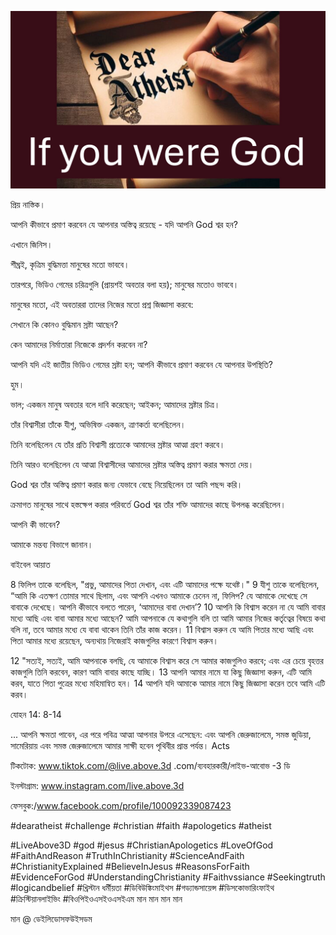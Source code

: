 ![Video cover image](../cover.jpg "cover photo")

প্রিয় নাস্তিক।

আপনি কীভাবে প্রমাণ করবেন যে আপনার অস্তিত্ব রয়েছে - যদি আপনি God শ্বর হন?

এখানে জিনিস।

শীঘ্রই, কৃত্রিম বুদ্ধিমত্তা মানুষের মতো ভাববে।

তারপরে, ভিডিও গেমের চরিত্রগুলি (প্রায়শই অবতার বলা হয়); মানুষের মতোও ভাববে।

মানুষের মতো, এই অবতাররা তাদের নিজের মতো প্রশ্ন জিজ্ঞাসা করবে:

সেখানে কি কোনও বুদ্ধিমান স্রষ্টা আছেন?

কেন আমাদের নির্মাতারা নিজেকে প্রদর্শন করবেন না?

আপনি যদি এই জাতীয় ভিডিও গেমের স্রষ্টা হন; আপনি কীভাবে প্রমাণ করবেন যে আপনার উপস্থিতি?

হুম।

ভাল; একজন মানুষ অবতার বলে দাবি করেছেন; আইকন; আমাদের স্রষ্টার চিত্র।

তাঁর বিশ্বাসীরা তাঁকে যীশু, অভিষিক্ত একজন, ত্রাণকর্তা বলেছিলেন।

তিনি বলেছিলেন যে তাঁর প্রতি বিশ্বাসী প্রত্যেকে আমাদের স্রষ্টার আত্মা গ্রহণ করবে।

তিনি আরও বলেছিলেন যে আত্মা বিশ্বাসীদের আমাদের স্রষ্টার অস্তিত্ব প্রমাণ করার ক্ষমতা দেয়।

God শ্বর তাঁর অস্তিত্ব প্রমাণ করার জন্য যেভাবে বেছে নিয়েছিলেন তা আমি পছন্দ করি।

ক্রমাগত মানুষের সাথে হস্তক্ষেপ করার পরিবর্তে God শ্বর তাঁর শক্তি আমাদের কাছে উপলব্ধ করেছিলেন।

আপনি কী ভাবেন?

আমাকে মন্তব্য বিভাগে জানান।

বাইবেল আয়াত

8 ফিলিপ তাকে বলেছিল, "প্রভু, আমাদের পিতা দেখান, এবং এটি আমাদের পক্ষে যথেষ্ট।" 9 যীশু তাকে বলেছিলেন, “আমি কি এতক্ষণ তোমার সাথে ছিলাম, এবং আপনি এখনও আমাকে চেনেন না, ফিলিপ? যে আমাকে দেখেছে সে বাবাকে দেখেছে। আপনি কীভাবে বলতে পারেন, ‘আমাদের বাবা দেখান’? 10 আপনি কি বিশ্বাস করেন না যে আমি বাবার মধ্যে আছি এবং বাবা আমার মধ্যে আছেন? আমি আপনাকে যে কথাগুলি বলি তা আমি আমার নিজের কর্তৃত্বের বিষয়ে কথা বলি না, তবে আমার মধ্যে যে বাবা থাকেন তিনি তাঁর কাজ করেন। 11 বিশ্বাস করুন যে আমি পিতার মধ্যে আছি এবং পিতা আমার মধ্যে রয়েছেন, অন্যথায় নিজেরাই কাজগুলির কারণে বিশ্বাস করুন।

12 "সত্যই, সত্যই, আমি আপনাকে বলছি, যে আমাকে বিশ্বাস করে সে আমার কাজগুলিও করবে; এবং এর চেয়ে বৃহত্তর কাজগুলি তিনি করবেন, কারণ আমি বাবার কাছে যাচ্ছি। 13 আপনি আমার নামে যা কিছু জিজ্ঞাসা করুন, এটি আমি করব, যাতে পিতা পুত্রের মধ্যে মহিমান্বিত হন। 14 আপনি যদি আমাকে আমার নামে কিছু জিজ্ঞাসা করেন তবে আমি এটি করব।

যোহন 14: 8-14

... আপনি ক্ষমতা পাবেন, এর পরে পবিত্র আত্মা আপনার উপরে এসেছেন: এবং আপনি জেরুজালেমে, সমস্ত জুডিয়া, সামেরিয়ায় এবং সমস্ত জেরুজালেমে আমার সাক্ষী হবেন পৃথিবীর প্রান্ত পর্যন্ত। Acts 

টিকটোক: www.tiktok.com/@live.above.3d .com/ব্যবহারকারী/লাইভ-আবোভ -3 ডি

ইনস্টাগ্রাম: www.instagram.com/live.above.3d

ফেসবুক:/www.facebook.com/profile/100092339087423



#dearatheist #challenge #christian #faith #apologetics #atheist

#LiveAbove3D #god #jesus #ChristianApologetics #LoveOfGod #FaithAndReason #TruthInChristianity #ScienceAndFaith #ChristianityExplained #BelieveInJesus #ReasonsForFaith #EvidenceForGod #UnderstandingChristianity #Faithvssiance #Seekingtruth #logicandbelief #খ্রিস্টান ধর্মীয়তা #ডিবিউঙ্কিংমাইথস #গড্যান্ডসায়েন্স #ডিসকোভারিংফাইথ #ক্রিস্টিয়ানলাইভিং #বিওপিইওএসইওএসইএম  মান  মান  মান  মান

মান @ ডেইলিডোসফউইসডম